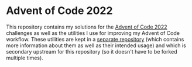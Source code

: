 # Advent of Code 2022

This repository contains my solutions for the 
[Advent of Code 2022](https://adventofcode.com/2022) 
challenges as well as the utilities I use for improving my Advent of Code
workflow. These utilities are kept in a [separate repository](https://github.com/kdvkrs/aoc_util)
(which contains more information about them as well as their intended usage) and
which is secondary upstream for this repository (so it doesn't have to be forked multiple times).
